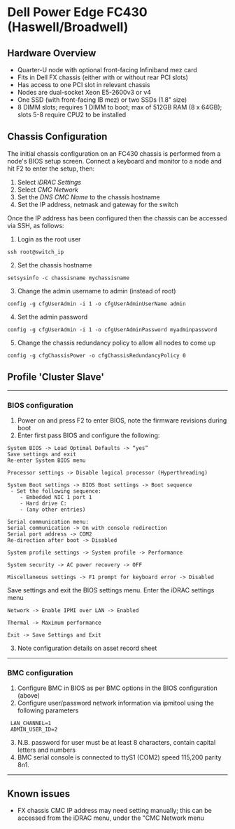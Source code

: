 # Dell Power Edge FC430 (Haswell/Broadwell) 

## Hardware Overview

 * Quarter-U node with optional front-facing Infiniband mez card
 * Fits in Dell FX chassis (either with or without rear PCI slots)
 * Has access to one PCI slot in relevant chassis
 * Nodes are dual-socket Xeon E5-2600v3 or v4
 * One SSD (with front-facing IB mez) or two SSDs (1.8" size)
 * 8 DIMM slots; requires 1 DIMM to boot; max of 512GB RAM (8 x 64GB); slots 5-8 require CPU2 to be installed

## Chassis Configuration

The initial chassis configuration on an FC430 chassis is performed from a node's BIOS setup screen. Connect a keyboard and monitor to a node and hit F2 to enter the setup, then:

 1. Select _iDRAC Settings_
 2. Select _CMC Network_
 3. Set the _DNS CMC Name_ to the chassis hostname
 4. Set the IP address, netmask and gateway for the switch

Once the IP address has been configured then the chassis can be accessed via SSH, as follows:

 1. Login as the root user
 ```
 ssh root@switch_ip
 ```
 2. Set the chassis hostname
 ```
 setsysinfo -c chassisname mychassisname
 ```
 3. Change the admin username to admin (instead of root)
 ```
 config -g cfgUserAdmin -i 1 -o cfgUserAdminUserName admin
 ```
 4. Set the admin password
 ```
 config -g cfgUserAdmin -i 1 -o cfgUserAdminPassword myadminpassword
 ```
 5. Change the chassis redundancy policy to allow all nodes to come up
 ```
 config -g cfgChassisPower -o cfgChassisRedundancyPolicy 0
 ```

## Profile 'Cluster Slave'

***
### BIOS configuration
1. Power on and press F2 to enter BIOS, note the firmware revisions during boot
2. Enter first pass BIOS and configure the following:
```
System BIOS -> Load Optimal Defaults -> “yes”
Save settings and exit
Re-enter System BIOS menu
```
```
Processor settings -> Disable logical processor (Hyperthreading)
```
```
System Boot settings -> BIOS Boot settings -> Boot sequence
 - Set the following sequence:
    - Embedded NIC 1 port 1
    - Hard drive C:
    - (any other entries)
```
```
Serial communication menu:
Serial communication -> On with console redirection
Serial port address -> COM2
Re-direction after boot -> Disabled
```
```
System profile settings -> System profile -> Performance
```
```
System security -> AC power recovery -> OFF
```
```
Miscellaneous settings -> F1 prompt for keyboard error -> Disabled
```
Save settings and exit the BIOS settings menu.
Enter the iDRAC settings menu
```
Network -> Enable IPMI over LAN -> Enabled
```
```
Thermal -> Maximum performance
```
```
Exit -> Save Settings and Exit
```

3. Note configuration details on asset record sheet

***
### BMC configuration

 1. Configure BMC in BIOS as per BMC options in the BIOS configuration (above)
 2. Configure user/password network information via ipmitool using the following parameters
``` 
 LAN_CHANNEL=1
 ADMIN_USER_ID=2 
``` 
 3. N.B. password for user must be at least 8 characters, contain capital letters and numbers
 4. BMC serial console is connected to ttyS1 (COM2) speed 115,200 parity 8n1. 

***

## Known issues
 
 * FX chassis CMC IP address may need setting manually; this can be accessed from the iDRAC menu, under the "CMC Network menu
